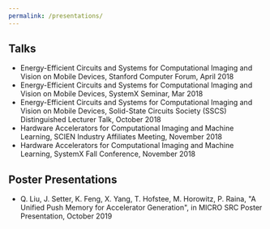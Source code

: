 ```yaml
---
permalink: /presentations/
---
```


## Talks
- Energy-Efficient Circuits and Systems for Computational Imaging and Vision on Mobile Devices, Stanford Computer Forum, April 2018
- Energy-Efficient Circuits and Systems for Computational Imaging and Vision on Mobile Devices, SystemX Seminar, Mar 2018
- Energy-Efficient Circuits and Systems for Computational Imaging and Vision on Mobile Devices, Solid-State Circuits Society (SSCS) Distinguished Lecturer Talk, October 2018
- Hardware Accelerators for Computational Imaging and Machine Learning, SCIEN Industry Affiliates Meeting, November 2018
- Hardware Accelerators for Computational Imaging and Machine Learning, SystemX Fall Conference, November 2018

## Poster Presentations
- Q. Liu, J. Setter, K. Feng, X. Yang, T. Hofstee, M. Horowitz, P. Raina, "A Unified Push Memory for Accelerator Generation", in MICRO SRC Poster Presentation, October 2019
